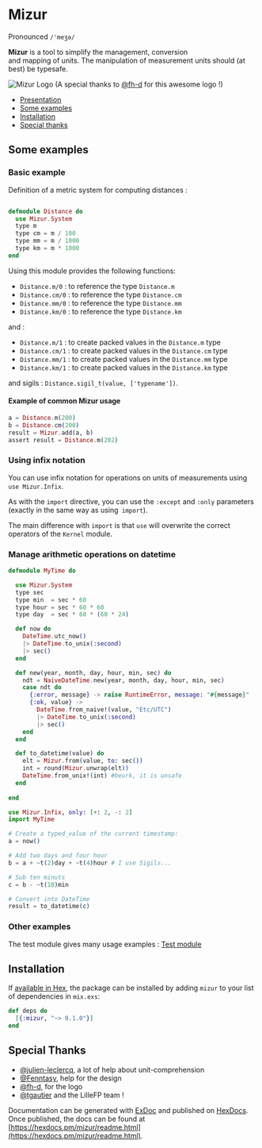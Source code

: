 # Mizur
Pronounced `/'meʒə/`

**Mizur** is a tool to simplify the management, conversion  
and mapping of units. 
The manipulation of measurement units should (at best) 
be typesafe.

![Mizur Logo](images/logo.png)
(A special thanks to [@fh-d](https://github.com/fh-d) for this awesome logo !)

- [Presentation](#content)
- [Some examples](#some-examples)
- [Installation](#installation)
- [Special thanks](#special-thanks)

## Some examples

### Basic example

Definition of a metric system for computing distances :

```elixir 

defmodule Distance do 
  use Mizur.System
  type m
  type cm = m / 100 
  type mm = m / 1000 
  type km = m * 1000
end

```
Using this module provides the following functions:

-  `Distance.m/0` : to reference the type `Distance.m`
-  `Distance.cm/0` : to reference the type `Distance.cm`
-  `Distance.mm/0` : to reference the type `Distance.mm`
-  `Distance.km/0` : to reference the type `Distance.km`

and : 

-  `Distance.m/1` : to create packed values in the `Distance.m` type
-  `Distance.cm/1` : to create packed values in the `Distance.cm` type
-  `Distance.mm/1` : to create packed values in the `Distance.mm` type
-  `Distance.km/1` : to create packed values in the `Distance.km` type

and sigils : `Distance.sigil_t(value, ['typename'])`.

#### Example of common Mizur usage

```elixir
a = Distance.m(200)
b = Distance.cm(200)
result = Mizur.add(a, b)
assert result = Distance.m(202)
```

### Using infix notation

You can use infix notation for operations on units of measurements 
using `use Mizur.Infix`.

As with the `import` directive, you can use the `:except` and `:only` parameters 
(exactly in the same way as using` import`).

The main difference with `import` is that `use` will overwrite the correct 
operators of the `Kernel` module.


### Manage arithmetic operations on datetime

```elixir 
defmodule MyTime do 

  use Mizur.System
  type sec
  type min  = sec * 60 
  type hour = sec * 60 * 60
  type day  = sec * 60 * (60 * 24)

  def now do 
    DateTime.utc_now()
    |> DateTime.to_unix(:second)
    |> sec()
  end

  def new(year, month, day, hour, min, sec) do
    ndt = NaiveDateTime.new(year, month, day, hour, min, sec) 
    case ndt do 
      {:error, message} -> raise RuntimeError, message: "#{message}"
      {:ok, value} ->
        DateTime.from_naive!(value, "Etc/UTC")
        |> DateTime.to_unix(:second)
        |> sec()
    end
  end

  def to_datetime(value) do 
    elt = Mizur.from(value, to: sec())
    int = round(Mizur.unwrap(elt))
    DateTime.from_unix!(int) #beurk, it is unsafe
  end
  
end

use Mizur.Infix, only: [+: 2, -: 2]
import MyTime

# Create a typed_value of the current timestamp:
a = now()

# Add two days and four hour
b = a + ~t(2)day + ~t(4)hour # I use Sigils... 

# Sub ten minuts 
c = b - ~t(10)min

# Convert into DateTime 
result = to_datetime(c)
```

### Other examples

The test module gives many usage examples :
[Test module](https://github.com/xvw/mizur/blob/master/test/mizur_test.exs)

## Installation

If [available in Hex](https://hex.pm/docs/publish), the package can be installed
by adding `mizur` to your list of dependencies in `mix.exs`:

```elixir
def deps do
  [{:mizur, "~> 0.1.0"}]
end
```

## Special Thanks

- [@julien-leclercq](https://github.com/julien-leclercq), a lot of help about unit-comprehension
- [@Fenntasy](https://github.com/Fenntasy), help for the design
- [@fh-d](https://github.com/fh-d), for the logo
- [@tgautier](https://github.com/tgautier) and the LilleFP team !

Documentation can be generated with [ExDoc](https://github.com/elixir-lang/ex_doc)
and published on [HexDocs](https://hexdocs.pm). Once published, the docs can
be found at [https://hexdocs.pm/mizur/readme.html](https://hexdocs.pm/mizur/readme.html).

